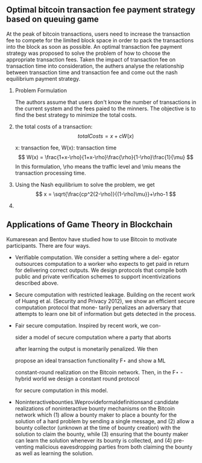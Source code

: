 ## Optimal bitcoin transaction fee payment strategy based on queuing game

At the peak of bitcoin transactions, users need to increase the transaction fee to compete for the limited block space in order to pack the transactions into the block as soon as possible. An optimal transaction fee payment strategy was proposed to solve the problem of how to choose the appropriate transaction fees. Taken the impact of transaction fee on transaction time into consideration, the authers analyse the relationship between transaction time and transaction fee and come out the nash equilibrium payment strategy.

1. Problem Formulation

   The authors assume that users don't know the number of transactions in the current system and the fees paied to the minners. The objective is to find the best strategy to minimize the total costs. 

2. the total costs of a transaction:
   $$
   totalCosts = x + cW(x)
   $$
   

   x: transaction fee, W(x): transaction time
   $$
   W(x) = \frac{1+x-\rho}{1+x-\rho}\frac{\rho}{1-\rho}\frac{1}{\mu}
   $$
   In this formulation, \rho means the traffic level and \miu means the transaction processing time.

3. Using the Nash equilibrium to solve the problem, we get
   $$
   x = \sqrt{\frac{cp^2(2-\rho)}{(1-\rho)\mu}}+\rho-1
   $$

4. 



## Applications of Game Theory in Blockchain

Kumaresean and Bentov have studied how to use Bitcoin to motivate participants. There are four ways.

- Verifiable computation. We consider a setting where a del- egator outsources computation to a worker who expects to get paid in return for delivering correct outputs. We design protocols that compile both public and private verification schemes to support incentivizations described above.

- Secure computation with restricted leakage. Building on the recent work of Huang et al. (Security and Privacy 2012), we show an efficient secure computation protocol that mone- tarily penalizes an adversary that attempts to learn one bit of information but gets detected in the process.

- Fair secure computation. Inspired by recent work, we con-

  sider a model of secure computation where a party that aborts

  after learning the output is monetarily penalized. We then

  propose an ideal transaction functionality F⋆ and show a ML

  constant-round realization on the Bitcoin network. Then, in the F⋆ -hybrid world we design a constant round protocol

  for secure computation in this model.

- Noninteractivebounties.Weprovideformaldefinitionsand candidate realizations of noninteractive bounty mechanisms on the Bitcoin network which (1) allow a bounty maker to place a bounty for the solution of a hard problem by sending a single message, and (2) allow a bounty collector (unknown at the time of bounty creation) with the solution to claim the bounty, while (3) ensuring that the bounty maker can learn the solution whenever its bounty is collected, and (4) pre- venting malicious eavesdropping parties from both claiming the bounty as well as learning the solution.

